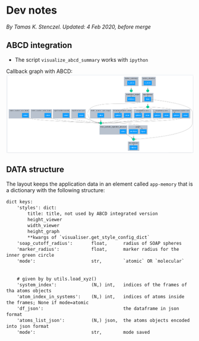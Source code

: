 # Dev notes

*By Tamas K. Stenczel. Updated: 4 Feb 2020, before merge*

## ABCD integration 

- The script `visualize_abcd_summary` works with `ipython`

Callback graph with ABCD:
![alt text](callback_graph_abcd.png "Screenshot: ABCD callback grpah")


## DATA structure

The layout keeps the application data in an element called `app-memory` that is a dictionary with the following structure:

```
dict keys:
    'styles': dict:
        title: title, not used by ABCD integrated version
        height_viewer
        width_viewer
        height_graph
        **kwargs of `visualiser.get_style_config_dict`
    'soap_cutoff_radius':       float,      radius of SOAP spheres
    'marker_radius':            float,      marker radius for the inner green circle
    'mode':                     str,        `atomic` OR `molecular`


    # given by by utils.load_xyz()
    'system_index':             (N,) int,   indices of the frames of tha atoms objects
    'atom_index_in_systems':    (N,) int,   indices of atoms inside the frames; None if mode=atomic
    'df_json':                              the dataframe in json format
    'atoms_list_json':          (N,) json,  the atoms objects encoded into json format
    'mode':                     str,        mode saved
```